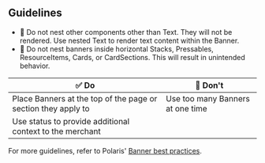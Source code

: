 ## Guidelines

- 📱 Do not nest other components other than Text. They will not be rendered. Use nested Text to render text content within the Banner.
- 📱 Do not nest banners inside horizontal Stacks, Pressables, ResourceItems, Cards, or CardSections. This will result in unintended behavior.

| ✅ Do                                                         | 🛑 Don't                         |
| ------------------------------------------------------------- | -------------------------------- |
| Place Banners at the top of the page or section they apply to | Use too many Banners at one time |
| Use status to provide additional context to the merchant      |                                  |

For more guidelines, refer to Polaris' [Banner best practices](https://polaris.shopify.com/components/feedback-indicators/banner#section-best-practices).
